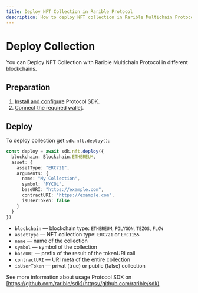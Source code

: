 ```yaml
---
title: Deploy NFT Collection in Rarible Protocol
description: How to deploy NFT collection in Rarible Multichain Protocol
---
```


# Deploy Collection

You can Deploy NFT Collection with Rarible Multichain Protocol in different blockchains.

## Preparation

1. [Install and configure](https://docs.rarible.org/union-sdk/#installation) Protocol SDK.
2. [Connect the required wallet](https://docs.rarible.org/union-sdk/#metamask-integration-with-rarible).

## Deploy

To deploy collection get `sdk.nft.deploy()`:

```typescript
const deploy = await sdk.nft.deploy({
  blockchain: Blockchain.ETHEREUM,
  asset: {
    assetType: "ERC721",
    arguments: {
      name: "My Collection",
      symbol: "MYCOL",
      baseURI: "https://example.com",
      contractURI: "https://example.com",
      isUserToken: false
    }
  }
})  
```

* `blockchain` — blockchain type: `ETHEREUM`, `POLYGON`, `TEZOS`, `FLOW`
* `assetType` — NFT collection type: `ERC721` or `ERC1155`
* `name` — name of the collection
* `symbol` — symbol of the collection
* `baseURI` — prefix of the result of the tokenURI call
* `contractURI` — URI meta of the entire collection
* `isUserToken` — privat (true) or public (false) collection

See more information about usage Protocol SDK on [https://github.com/rarible/sdk](https://github.com/rarible/sdk)
